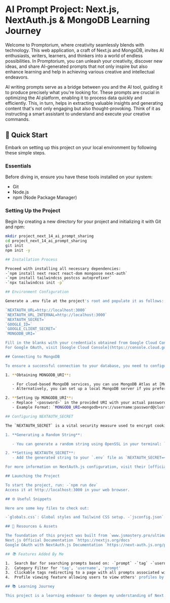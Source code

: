 # AI Prompt Project: Next.js, NextAuth.js & MongoDB Learning Journey

Welcome to Promptorium, where creativity seamlessly blends with technology. This web application, a craft of Next.js and MongoDB, invites AI enthusiasts, writers, learners, and thinkers into a world of endless possibilities. In Promptorium, you can unleash your creativity, discover new ideas, and share AI-generated prompts that not only inspire but also enhance learning and help in achieving various creative and intellectual endeavors.

AI writing prompts serve as a bridge between you and the AI tool, guiding it to produce precisely what you're looking for. These prompts are crucial in optimizing the AI platform, enabling it to process data quickly and efficiently. This, in turn, helps in extracting valuable insights and generating content that's not only engaging but also thought-provoking. Think of it as instructing a smart assistant to understand and execute your creative commands.

## 🚀 Quick Start

Embark on setting up this project on your local environment by following these simple steps.

### Essentials

Before diving in, ensure you have these tools installed on your system:

- Git
- Node.js
- npm (Node Package Manager)

### Setting Up the Project

Begin by creating a new directory for your project and initializing it with Git and npm:

```bash
mkdir project_next_14_ai_prompt_sharing
cd project_next_14_ai_prompt_sharing
git init
npm init -y

## Installation Process

Proceed with installing all necessary dependencies:
-`npm install next react react-dom mongoose next-auth`
-`npm install tailwindcss postcss autoprefixer`
-`npx tailwindcss init -p`

## Environment Configuration

Generate a .env file at the project's root and populate it as follows:

`NEXTAUTH_URL=http://localhost:3000`
`NEXTAUTH_URL_INTERNAL=http://localhost:3000`
`NEXTAUTH_SECRET=`
`GOOGLE_ID=`
`GOOGLE_CLIENT_SECRET=`
`MONGODB_URI=`

Fill in the blanks with your credentials obtained from Google Cloud Console, Cryptpool (for NEXTAUTH_SECRET), and MongoDB Atlas.
For Google OAuth, visit [Google Cloud Console](https://console.cloud.google.com/) to create a new project and obtain your client ID and secret.

## Connecting to MongoDB

To ensure a successful connection to your database, you need to configure the `MONGODB_URI` in your `.env` file. This URI is essential for storing user data and enabling NextAuth.js functionality in your project. Here's how to set it up:

1. **Obtaining MONGODB_URI**:

   - For cloud-based MongoDB services, you can use MongoDB Atlas at [MongoDB Atlas](https://www.mongodb.com/cloud/atlas). Create a new cluster and follow the instructions to get your connection string.
   - Alternatively, you can set up a local MongoDB server if you prefer working offline.

2. **Setting Up MONGODB_URI**:
   - Replace `<password>` in the provided URI with your actual password. Ensure there are no `<` or `>` symbols in your `.env` file.
   - Example Format: `MONGODB_URI=mongodb+srv://username:password@cluster-url/test?retryWrites=true&w=majority`

## Configuring NEXTAUTH_SECRET

The `NEXTAUTH_SECRET` is a vital security measure used to encrypt cookies and tokens in your application. Here's how to generate and set it:

1. **Generating a Random String**:

   - You can generate a random string using OpenSSL in your terminal: `openssl rand -base64 32`.

2. **Setting NEXTAUTH_SECRET**:
   - Add the generated string to your `.env` file as `NEXTAUTH_SECRET=<your-generated-string>`.

For more information on NextAuth.js configuration, visit their [official documentation](https://next-auth.js.org/configuration/options).

## Launching the Project

To start the project, run: -`npm run dev`
Access it at http://localhost:3000 in your web browser.

## 🌐 Useful Snippets

Here are some key files to check out:

-`globals.css`: Global styles and Tailwind CSS setup. -`jsconfig.json`: Simplifies import paths in your JavaScript/TypeScript files. -`route.js`: Includes API routes for managing prompts and user data. -`tailwind.config.js`: Configuration for Tailwind CSS. -`user.js` & `prompt.js`: Mongoose models for users and prompts.

## 🔗 Resources & Assets

The foundation of this project was built from `www.jsmastery.pro/ultimate-next-course`
Next.js Official Documentation `https://nextjs.org/docs`
Google OAuth with NextAuth.js Documentation `https://next-auth.js.org/providers/google'

## 📚 Features Added By Me

1.  Search Bar for searching prompts based on: -`prompt` -`tag` -`username`
2.  Category Filter for 'tag', 'username', 'prompt'
3.  Clickable tags redirecting to a page with all prompts associated with that tag.
4.  Profile viewing feature allowing users to view others' profiles by clicking on the profile picture or email, leading to a unique URL (e.g., profile/id/username).

## 📚 Learning Journey

This project is a learning endeavor to deepen my understanding of Next.js, NextAuth and MongoDB, exploring server-side rendering, API routes, authentication, and foray into non-relational `NoSQL` database coming from PostgreSQL.
```
